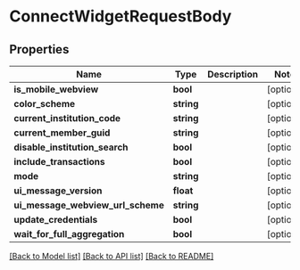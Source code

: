 # ConnectWidgetRequestBody

## Properties
Name | Type | Description | Notes
------------ | ------------- | ------------- | -------------
**is_mobile_webview** | **bool** |  | [optional] 
**color_scheme** | **string** |  | [optional] 
**current_institution_code** | **string** |  | [optional] 
**current_member_guid** | **string** |  | [optional] 
**disable_institution_search** | **bool** |  | [optional] 
**include_transactions** | **bool** |  | [optional] 
**mode** | **string** |  | [optional] 
**ui_message_version** | **float** |  | [optional] 
**ui_message_webview_url_scheme** | **string** |  | [optional] 
**update_credentials** | **bool** |  | [optional] 
**wait_for_full_aggregation** | **bool** |  | [optional] 

[[Back to Model list]](../README.md#documentation-for-models) [[Back to API list]](../README.md#documentation-for-api-endpoints) [[Back to README]](../README.md)


